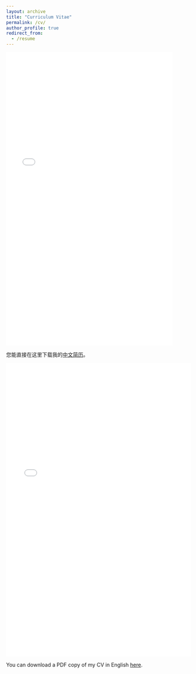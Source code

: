 ```yaml
---
layout: archive
title: "Curriculum Vitae"
permalink: /cv/
author_profile: true
redirect_from:
  - /resume
---
```


<iframe src="/files/张航_中文简历.pdf" width="90%" height="800" frameborder="no" border="0" marginwidth="0" marginheight="0"></iframe>

您能直接在这里下载我的[中文简历](/files/张航_中文简历.pdf)。


<iframe src="/files/ZhangHang_EnglishCV.pdf" width="100%" height="800" frameborder="no" border="0" marginwidth="0" marginheight="0"></iframe>

You can download a PDF copy of my CV in English [here](/files/ZhangHang_EnglishCV.pdf).